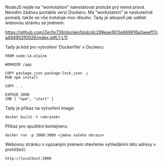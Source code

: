 NodeJS nejde na "workstation" nainstalovat protože prý nemá pravá. Nevidím žádnou portable verzi Dockeru. Má "workstation" je neskutečně pomalá, takže se vše instaluje moc dlouho. Tady je alespoň jak udělat webovou stránku se jménem: 

https://github.com/Zer0x739/docker/blob/dc299eae1813e669916a3aeeff7ca494902f0026/index.js#L1-L11

Tady je kód pro vytvoření 'Dockerfile' v Dockeru:

```
FROM node:14-alpine

WORKDIR /app

COPY package.json package-lock.json ./
RUN npm install

COPY . .

EXPOSE 3000
CMD [ "npm", "start" ]
```
Tady je příkaz na vytvoření image: 

```
docker build -t <obrazek>
```
Příkaz pro spuštění kontejneru: 

```
docker run -p 3000:3000 <jméno vašeho obrazu>
```
Webovou stránku s vypsaným jménem otevřeme vyhledáním této adresy v prohlížeči:

```
http://localhost:3000
```
